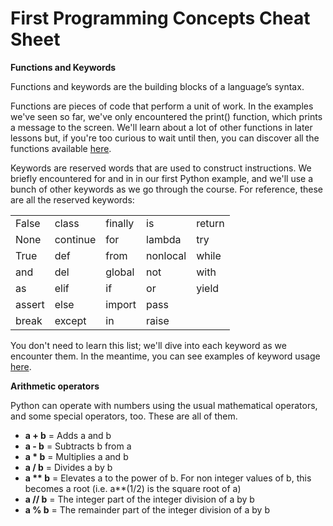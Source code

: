 # First Programming Concepts Cheat Sheet

__Functions and Keywords__

Functions and keywords are the building blocks of a language’s syntax.

Functions are pieces of code that perform a unit of work. In the examples we've seen so far, we've only encountered the print() function, which prints a message to the screen. We'll learn about a lot of other functions in later lessons but, if you're too curious to wait until then, you can discover all the functions available [here](https://docs.python.org/3/library/functions.html).

Keywords are reserved words that are used to construct instructions. We briefly encountered for and in in our first Python example, and we'll use a bunch of other keywords as we go through the course. For reference, these are all the reserved keywords:

|        |          |         |          |        |
---------|----------|---------|----------|--------|
| False  | class    | finally | is       | return |
| None   | continue | for     | lambda   | try    |
| True   | def      | from    | nonlocal | while  |
| and    | del      | global  | not      | with   |
| as     | elif     | if      | or       | yield  |
| assert | else     | import  | pass     |
| break  | except   | in      | raise

You don't need to learn this list; we'll dive into each keyword as we encounter them. In the meantime, you can see examples of keyword usage [here](https://www.programiz.com/python-programming/keyword-list).

__Arithmetic operators__

Python can operate with numbers using the usual mathematical operators, and some special operators, too. These are all of them.

- __a + b__ = Adds a and b
- __a - b__ = Subtracts b from a
- __a * b__ = Multiplies a and b
- __a / b__ = Divides a by b
- __a ** b__ = Elevates a to the power of b. For non integer values of b, this becomes a root (i.e. a**(1/2) is the square root of a)
- __a // b__ = The integer part of the integer division of a by b
- __a % b__ = The remainder part of the integer division of a by b